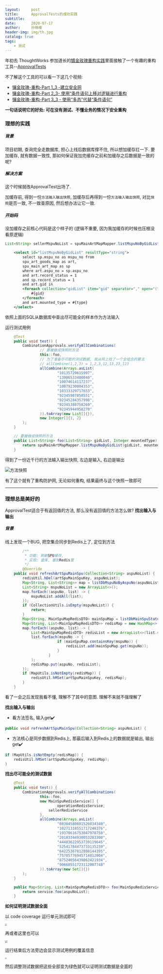 ```yaml
---
layout:     post
title:      ApprovalTests的成功实践
subtitle:   
date:       2020-07-17
author:     孙继峰
header-img: img/th.jpg
catalog: true
tags:
	- 测试
---
```


年初去 ThoughtWorks 参加道长的[镀金玫瑰重构实践](https://www.jianshu.com/p/360e735cd3d5)里面接触了一个有趣的重构工具--[ApprovalTests](https://github.com/approvals)

不了解这个工具的可以看一下这几个视频:

- [镶金玫瑰-重构-Part 1_3 -建立安全网](https://www.bilibili.com/video/BV1BJ411N7aD/)
- [镶金玫瑰-重构-Part 2_3- 使用“条件语句上移对逻辑进行重构](https://www.bilibili.com/video/BV1BJ411N7qN/)
- [镶金玫瑰-重构-Part 3_3 - 使用“多态”代替“条件语句”](https://www.bilibili.com/video/BV1BJ411N7yE/)



**一句话说明它的好处: 可在没有测试、不懂业务的情况下安全重构**



### 理想的实践

##### 背景

项目初期, 查询完全走数据库, 担心上线后数据库撑不住, 所以想加缓存扛一下. 要加缓存, 就有数据一致性, 那如何保证我加完缓存之前和加缓存之后数据是一致的呢?

##### 解决方案

这个时候就改ApprovalTest出场了.

加缓存前, 得到一份```方法输入输出快照```, 加缓存后再得到一份```方法输入输出快照```, 对比```快照```是否一致, 不一致查原因, 然后想办法让它一致.

##### 开始码

没加缓存之前核心代码是这个样子的 (逻辑不重要, 因为我加缓存的时候也压根没看原逻辑)

```java
List<String> sellerMspuNoList = spuMainArtMapMapper.listMspuNoByGidList(gidList, SpuTypeEnum.toMountedType(SpuTypeEnum.SELLER.getType()));
```



```xml
    <select id="listMspuNoByGidList" resultType="string">
        select sp.mspu_no as mspu_no from
        spu_art_goods_map as art,
        spu_main_art_map as sp
        where art.aspu_no = sp.aspu_no
        and art.record_status = 1
        and sp.record_status = 1
        and art.gid in
        <foreach collection="gidList" item="gid" separator="," open="(" close=")">
            #{gid}
        </foreach>
        and art.mounted_type = #{type}
    </select>
```

依照上面的SQL从数据库中查出尽可能全的样本作为方法输入

运行测试用例

```java
    @Test
    public void test() {
        CombinationApprovals.verifyAllCombinations(
                // 要被做成快照的方法
                this::foo,
          		// 为了准备尽可能的测试数据, 我从网上找了一个全组合的算法
          		// allCombine(1,2,3) = 1,2,3,12,13,23,123
                allCombine(Arrays.asList(
                        "10135729615997",
                        "13986533400040",
                        "10074614117237",
                        "10079230004353",
                        "10333329717653",
                        "92345987858551",
                        "92345284357998",
                        "92345388758269",
                        "92345944958270"
                )).toArray(new List[]{}),
                new Integer[]{1, 2}
        );
    }

    // 要被做成快照的方法
    public List<String> foo(List<String> gidList, Integer mountedType) {
        return spuMainArtMapMapper.listMspuNoByGidList(gidList, mountedType);
    }
```

得到了一份近千行的方法输入输出快照, 左边是输入, 右边是输出

![方法快照](https://i.loli.net/2020/07/21/aMudBE5nZbJUt6q.png)

有了这个就有了重构防护网, 无论如何重构, 结果最终与这个快照一致即可

---

### 理想总是美好的

ApprovalTest适合于有返回值的方法, 那么没有返回值的方法怎么做? **找出输入与输出**

##### 背景

线上发现一个BUG, 把空集合同步到Redis上了, 定位到方法

```java
		/**
		 * 功能: 刷新SPU缓存, 
		 * 实现: 查库, 塞到Redis里
		 */
		@Override
    public void refreshArtSpuMainSpu(Collection<String> aspuNoList) {
        redisUtil.hDel(artSpuMainSpuKey, aspuNoList);
        Map<String, List<String>> map = listDbMspuNoByAspuNo(aspuNoList);
        List<String> mspuNoList = new ArrayList<>();
        map.forEach((aspuNo, list) -> {
            mspuNoList.addAll(list);
        });
        if (CollectionUtils.isEmpty(mspuNoList)) {
            return;
        }
        Map<String, MainSpuMapRedisDTO> mainSpuMap = listDbMainSpuStatus(mspuNoList).stream().collect(Collectors.toMap(MainSpuMapRedisDTO::getMspuNo, mainSpuMapRedisDTO -> mainSpuMapRedisDTO));
        Map<String, List<MainSpuMapRedisDTO>> redisMap = new HashMap<>(aspuNoList.size());
        map.forEach((aspuNo, list) -> {
            List<MainSpuMapRedisDTO> redisList = new ArrayList<>(list.size());
            list.forEach(mspuNo -> {
                        if (mainSpuMap.containsKey(mspuNo)) {
                            redisList.add(mainSpuMap.get(mspuNo));
                        }
                    }
            );
            redisMap.put(aspuNo, redisList);
        });
        if (MapUtils.isNotEmpty(redisMap)) {
            redisUtil.hMSet(artSpuMainSpuKey, redisMap);
        }
    }
```

看了一会之后发现我看不懂, 理解不了其中的意图. 理解不来就不强理解了

**找出输入与输出**

- 看方法签名, 输入get✔️

```java
public void refreshArtSpuMainSpu(Collection<String> aspuNoList) {
```

- 方法核心是同步数据到Redis上, 那最后输入到Redis上的数据就是输出, 输出get✔️

```java
if (MapUtils.isNotEmpty(redisMap)) {
    redisUtil.hMSet(artSpuMainSpuKey, redisMap);
}
```

**找出尽可能全的测试数据**

```java
    @Test
    public void test() {
        CombinationApprovals.verifyAllCombinations(
                this::foo,
                new MainSpuRedisService[] {
                		operationRedisService, 
                  	sellerRedisService
                },
                allCombine(Arrays.asList(
                        "08304580801526034340",
                        "10271318551717248376",
                        "19370616753047978750",
                        "20183344930053283300",
                        "44483622953739119645",
                        "52541784473733135239",
                        "64225367812808144395",
                        "75705776945714812004",
                        "87524056439862421934",
                        "90660551723112007748"
                )).toArray(new Set[]{})
        );
    }

    public Map<String, List<MainSpuMapRedisDTO>> foo(MainSpuRedisService service, Collection<String> aspuNoList) {
        return service.foo(aspuNoList);
    }
```

**如何证明测试数据全面**

以 code coverage 运行单元测试即可

<img src="https://i.loli.net/2020/07/24/zQC2TfAmVpNlYEG.png" style="zoom:40%;" />



再或者这里也可以

<img src="https://i.loli.net/2020/07/24/cB2U5zb6vN83MTV.png" style="zoom:50%;" />



运行结束后方法旁边会显示测试用例的覆盖信息

<img src="https://i.loli.net/2020/07/27/YWfct9X8ySiGMze.png" style="zoom:30%;" />

然后调整测试数据把这些全部变为绿色就可以证明测试数据是全面的

